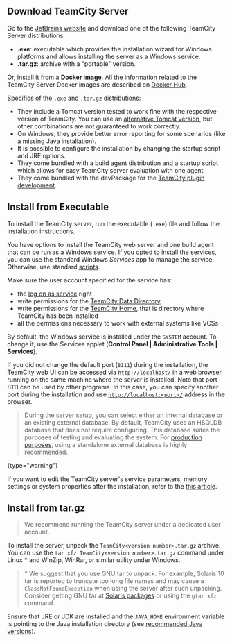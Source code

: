 [//]: # (title: Install TeamCity Server on Windows)
[//]: # (auxiliary-id: Install TeamCity Server on Windows)

## Download TeamCity Server

Go to the [JetBrains website](http://www.jetbrains.com/teamcity/download/) and download one of the following TeamCity Server distributions:
* __.exe__: executable which provides the installation wizard for Windows platforms and allows installing the server as a Windows service.
* __.tar.gz__: archive with a "portable" version.

Or, install it from a __Docker image__. All the information related to the TeamCity Server Docker images are described on [Docker Hub](https://hub.docker.com/r/jetbrains/teamcity-server/).

Specifics of the `.exe` and `.tar.gz` distributions:
* They include a Tomcat version tested to work fine with the respective version of TeamCity. You can use an [alternative Tomcat version](install-non-bundled-java-and-tomcat.md#Use+Another+Version+of+Tomcat), but other combinations are not guaranteed to work correctly.
* On Windows, they provide better error reporting for some scenarios (like a missing Java installation).
* It is possible to configure the installation by changing the startup script and JRE options.
* They come bundled with a build agent distribution and a startup script which allows for easy TeamCity server evaluation with one agent.
* They come bundled with the devPackage for the [TeamCity plugin development](https://plugins.jetbrains.com/docs/teamcity/developing-teamcity-plugins.html).

## Install from Executable

To install the TeamCity server, run the executable (`.exe`) file and follow the installation instructions.

You have options to install the TeamCity web server and one build agent that can be run as a Windows service. If you opted to install the services, you can use the standard Windows _Services_ app to manage the service. Otherwise, use standard [scripts](start-teamcity-server.md).

Make sure the user account specified for the service has:
* the [log on as service](https://docs.microsoft.com/en-us/previous-versions/windows/it-pro/windows-server-2008-R2-and-2008/cc794944(v=ws.10)?redirectedfrom=MSDN) right
* write permissions for the [TeamCity Data Directory](teamcity-data-directory.md)
* write permissions for the [TeamCity Home](teamcity-home-directory.md), that is directory where TeamCity has been installed
* all the permissions necessary to work with external systems like VCSs

By default, the Windows service is installed under the `SYSTEM` account. To change it, use the Services applet (__Control Panel | Administrative Tools | Services__).

If you did not change the default port (`8111`) during the installation, the TeamCity web UI can be accessed via [`http://localhost/`](http://localhost/) in a web browser running on the same machine where the server is installed. Note that port 8111 can be used by other programs. In this case, you can specify another port during the installation and use [`http://localhost:<port>/`](http://localhost:<port>/) address in the browser.

>During the server setup, you can select either an internal database or an existing external database. By default, TeamCity uses an HSQLDB database that does not require configuring. This database suites the purposes of testing and evaluating the system. For [production purposes](configure-server-installation.md#Configure+Server+for+Production+Use), using a standalone external database is highly recommended.
>
{type="warning"}

If you want to edit the TeamCity server's service parameters, memory settings or system properties after the installation, refer to the [this article](server-startup-properties.md).

## Install from tar.gz

>We recommend running the TeamCity server under a dedicated user account.

To install the server, unpack the `TeamCity<version number>.tar.gz` archive. You can use the `tar xfz TeamCity<version number>.tar.gz` command under Linux \* and WinZip, WinRar, or similar utility under Windows.

>\* We suggest that you use GNU tar to unpack. For example, Solaris 10 tar is reported to truncate too long file names and may cause a `ClassNotFoundException` when using the server after such unpacking. Consider getting GNU tar at [Solaris packages](http://sunfreeware.com/) or using the `gtar xfz` command.

Ensure that JRE or JDK are installed and the `JAVA_HOME` environment variable is pointing to the Java installation directory (see [recommended Java versions](supported-platforms-and-environments.md#TeamCity+Server)).